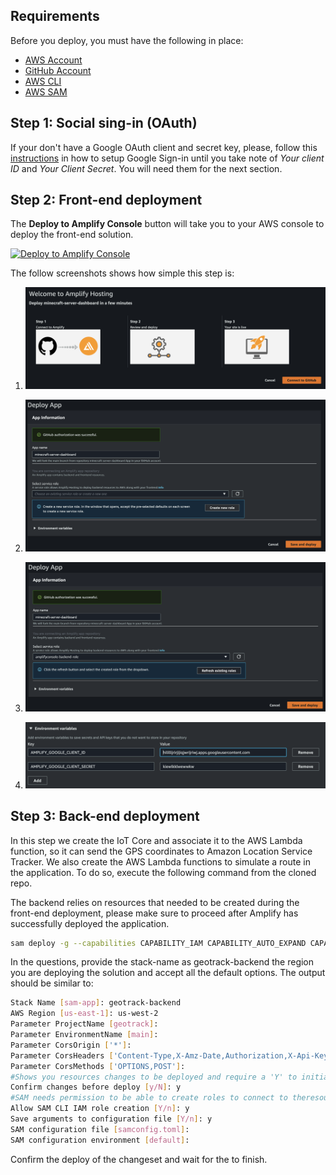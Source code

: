 ## Requirements
Before you deploy, you must have the following in place:
*  [AWS Account](https://aws.amazon.com/account/) 
*  [GitHub Account](https://github.com/) 
*  [AWS CLI](https://aws.amazon.com/cli/) 
*  [AWS SAM](https://aws.amazon.com/serverless/sam/) 


## Step 1: Social sing-in (OAuth)

If your don't have a Google OAuth client and secret key, please, follow this [instructions](https://docs.amplify.aws/lib/auth/social/q/platform/js/#oauth-and-federation-overview) in how to setup Google Sign-in until you take note of *Your client ID* and *Your Client Secret*. You will need them for the next section. 

 
## Step 2: Front-end deployment

The **Deploy to Amplify Console** button will take you to your AWS console to deploy the front-end solution.

<a href="https://console.aws.amazon.com/amplify/home#/deploy?repo=https://github.com/arturlr/minecraft-server-dashboard">
    <img src="https://oneclick.amplifyapp.com/button.svg" alt="Deploy to Amplify Console">
</a>


The follow screenshots shows how simple this step is:

1. ![alt text](../images/amplify-console-01.png)

2. ![alt text](../images/amplify-console-02.png)

3. ![alt text](../images/amplify-console-03.png)

4. ![alt text](../images/amplify-console-04.png)

## Step 3: Back-end deployment

In this step we create the IoT Core and associate it to the AWS Lambda function, so it can send the GPS coordinates to Amazon Location Service Tracker. We also create the AWS Lambda functions to simulate a route in the application. To do so, execute the following command from the cloned repo. 

The backend relies on resources that needed to be created during the front-end deployment, please make sure to proceed after Amplify has successfully deployed the application. 


```bash
sam deploy -g --capabilities CAPABILITY_IAM CAPABILITY_AUTO_EXPAND CAPABILITY_NAMED_IAM
```

In the questions, provide the stack-name as geotrack-backend the region you are deploying the solution and accept all the default options. The output should be similar to:

```bash
Stack Name [sam-app]: geotrack-backend
AWS Region [us-east-1]: us-west-2
Parameter ProjectName [geotrack]:
Parameter EnvironmentName [main]:
Parameter CorsOrigin ['*']:
Parameter CorsHeaders ['Content-Type,X-Amz-Date,Authorization,X-Api-KeyX-Amz-Security-Token']:
Parameter CorsMethods ['OPTIONS,POST']:
#Shows you resources changes to be deployed and require a 'Y' to initiatedeploy
Confirm changes before deploy [y/N]: y
#SAM needs permission to be able to create roles to connect to theresources in your template
Allow SAM CLI IAM role creation [Y/n]: y
Save arguments to configuration file [Y/n]: y
SAM configuration file [samconfig.toml]:
SAM configuration environment [default]:
```

Confirm the deploy of the changeset and wait for the to finish.